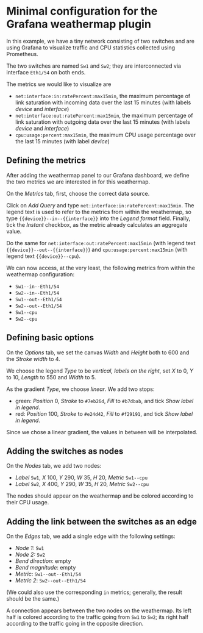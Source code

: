# Minimal configuration for the Grafana weathermap plugin

In this example, we have a tiny network consisting of two switches and are using
Grafana to visualize traffic and CPU statistics collected using Prometheus.

The two switches are named `Sw1` and `Sw2`; they are interconnected via
interface `Eth1/54` on both ends.

The metrics we would like to visualize are

* `net:interface:in:ratePercent:max15min`, the maximum percentage of link
  saturation with incoming data over the last 15 minutes (with labels *device*
  and *interface*)
* `net:interface:out:ratePercent:max15min`, the maximum percentage of link
  saturation with outgoing data over the last 15 minutes (with labels *device*
  and *interface*)
* `cpu:usage:percent:max15min`, the maximum CPU usage percentage over the last
  15 minutes (with label *device*)

## Defining the metrics

After adding the weathermap panel to our Grafana dashboard, we define the two
metrics we are interested in for this weathermap.

On the *Metrics* tab, first, choose the correct data source.

Click on *Add Query* and type `net:interface:in:ratePercent:max15min`. The
legend text is used to refer to the metrics from within the weathermap, so type
`{{device}}--in--{{interface}}` into the *Legend format* field. Finally, tick
the *Instant* checkbox, as the metric already calculates an aggregate value.

Do the same for `net:interface:out:ratePercent:max15min` (with legend text
`{{device}}--out--{{interface}}`) and `cpu:usage:percent:max15min` (with legend
text `{{device}}--cpu`).

We can now access, at the very least, the following metrics from within the
weathermap configuration:

* `Sw1--in--Eth1/54`
* `Sw2--in--Eth1/54`
* `Sw1--out--Eth1/54`
* `Sw2--out--Eth1/54`
* `Sw1--cpu`
* `Sw2--cpu`

## Defining basic options

On the *Options* tab, we set the canvas *Width* and *Height* both to 600 and the
*Stroke width* to 4.

We choose the legend *Type* to be *vertical, labels on the right*, set *X* to 0,
*Y* to 10, *Length* to 550 and *Width* to 5.

As the gradient *Type*, we choose *linear*. We add two stops:

* green: *Position* 0, *Stroke* to `#7eb26d`, *Fill* to `#b7dbab`, and tick
  *Show label in legend*.
* red: *Position* 100, *Stroke* to `#e24d42`, *Fill* to `#f29191`, and tick
  *Show label in legend*.

Since we chose a linear gradient, the values in between will be interpolated.

## Adding the switches as nodes

On the *Nodes* tab, we add two nodes:

* *Label* `Sw1`, *X* 100, *Y* 290, *W* 35, *H* 20, *Metric* `Sw1--cpu`
* *Label* `Sw2`, *X* 400, *Y* 290, *W* 35, *H* 20, *Metric* `Sw2--cpu`

The nodes should appear on the weathermap and be colored according to their CPU
usage.

## Adding the link between the switches as an edge

On the *Edges* tab, we add a single edge with the following settings:

* *Node 1:* `Sw1`
* *Node 2:* `Sw2`
* *Bend direction*: empty
* *Bend magnitude*: empty
* *Metric*: `Sw1--out--Eth1/54`
* *Metric 2*: `Sw2--out--Eth1/54`

(We could also use the corresponding `in` metrics; generally, the result should
be the same.)

A connection appears between the two nodes on the weathermap. Its left half is
colored according to the traffic going from `Sw1` to `Sw2`; its right half
according to the traffic going in the opposite direction.
